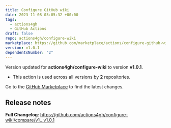 ```yaml
---
title: Configure GitHub wiki
date: 2023-11-08 03:05:32 +00:00
tags:
  - actions4gh
  - GitHub Actions
draft: false
repo: actions4gh/configure-wiki
marketplace: https://github.com/marketplace/actions/configure-github-wiki
version: v1.0.1
dependentsNumber: "2"
---
```



Version updated for **actions4gh/configure-wiki** to version **v1.0.1**.
- This action is used across all versions by **2** repositories.

Go to the [GitHub Marketplace](https://github.com/marketplace/actions/configure-github-wiki) to find the latest changes.

## Release notes

**Full Changelog**: https://github.com/actions4gh/configure-wiki/compare/v1...v1.0.1

